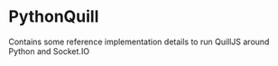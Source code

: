 # PythonQuill
Contains some reference implementation details to run QuillJS around Python and Socket.IO
